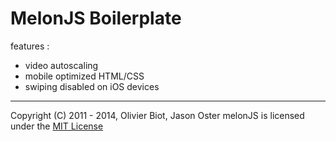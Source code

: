 MelonJS Boilerplate
===================

features :
- video autoscaling
- mobile optimized HTML/CSS
- swiping disabled on iOS devices

-------------------------------------------------------------------------------
Copyright (C) 2011 - 2014, Olivier Biot, Jason Oster
melonJS is licensed under the [MIT License](http://www.opensource.org/licenses/mit-license.php)